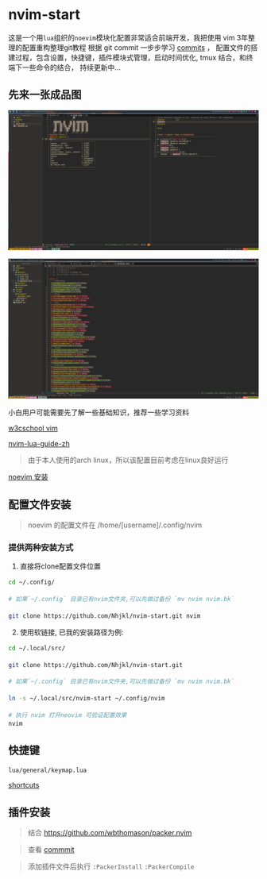 # nvim-start

这是一个用`lua`组织的`noevim`模块化配置非常适合前端开发，我把使用 vim 3年整理的配置重构整理git教程
根据 git commit 一步步学习 [commits](https://github.com/Nhjkl/nvim-start/commits/main)  ，
配置文件的搭建过程，包含设置，快捷键，插件模块式管理，启动时间优化, tmux
结合，和终端下一些命令的结合， 持续更新中...

## 先来一张成品图
![](./assets/sample.png)

![](./assets/pluginmanager.png)

小白用户可能需要先了解一些基础知识，推荐一些学习资料

[w3cschool vim](https://www.w3cschool.cn/vim/)

[nvim-lua-guide-zh](https://github.com/glepnir/nvim-lua-guide-zh)

> 由于本人使用的arch linux，所以该配置目前考虑在linux良好运行

[noevim 安装](./docs/neovim_install.md)

## 配置文件安装
> noevim 的配置文件在 /home/[username]/.config/nvim
### 提供两种安装方式
1. 直接将clone配置文件位置

```bash
cd ~/.config/

# 如果`~/.config` 目录已有nvim文件夹,可以先做过备份 `mv nvim nvim.bk`

git clone https://github.com/Nhjkl/nvim-start.git nvim
```
2. 使用软链接, 已我的安装路径为例:
```bash
cd ~/.local/src/

git clone https://github.com/Nhjkl/nvim-start.git

# 如果`~/.config` 目录已有nvim文件夹,可以先做过备份 `mv nvim nvim.bk`

ln -s ~/.local/src/nvim-start ~/.config/nvim

# 执行 nvim 打开neovim 可验证配置效果
nvim
```

## 快捷键

`lua/general/keymap.lua`

[shortcuts](./docs/keymap.md)

## 插件安装

>结合 https://github.com/wbthomason/packer.nvim

>查看 [commmit](https://github.com/Nhjkl/nvim-start/commit/b9545f1a58f800c0e42fe592f4e6b343640a27ab)

>添加插件文件后执行 `:PackerInstall` `:PackerCompile`
